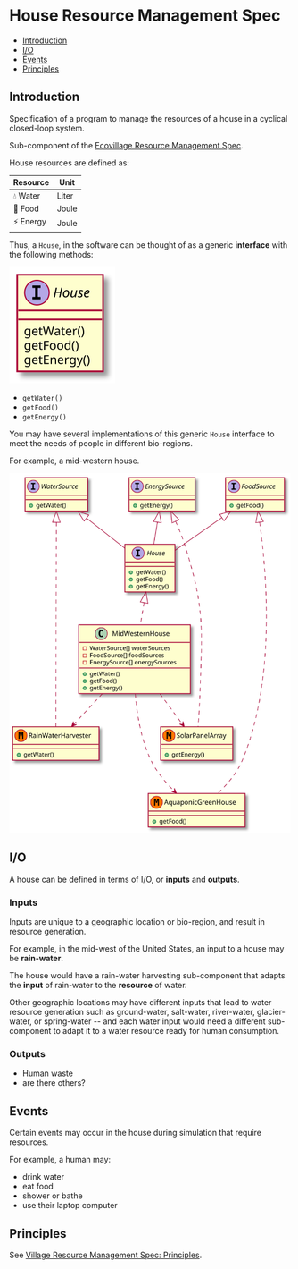 # House Resource Management Spec

* [Introduction](#introduction)
* [I/O](#i-o)
* [Events](#events)
* [Principles](#principles)

## Introduction
Specification of a program to manage the resources of a house in a cyclical closed-loop system.

Sub-component of the [Ecovillage Resource Management Spec](./README.md).

House resources are defined as:

|Resource|Unit|
|--------|----|
|💧 Water|Liter|
|🌱 Food|Joule|
|⚡ Energy|Joule|

Thus, a `House`, in the software can be thought of as a generic **interface** with the following methods:

![House Interface](./out/house-interface/house-interface.svg)

* `getWater()`
* `getFood()`
* `getEnergy()`

You may have several implementations of this generic `House` interface to meet the needs of people in different bio-regions.

For example, a mid-western house.

![Mid-western House Implementation](./out/mid-western-house-implementation/mid-western-house-implementation.svg)

## I/O
A house can be defined in terms of I/O, or **inputs** and **outputs**.

### Inputs
Inputs are unique to a geographic location or bio-region, and result in resource generation.

For example, in the mid-west of the United States, an input to a house may be **rain-water**.

The house would have a rain-water harvesting sub-component that adapts the **input** of rain-water to the **resource** of water.

Other geographic locations may have different inputs that lead to water resource generation such as ground-water, salt-water, river-water, glacier-water, or spring-water -- and each water input would need a different sub-component to adapt it to a water resource ready for human consumption.

### Outputs
* Human waste
* are there others?

## Events
Certain events may occur in the house during simulation that require resources.

For example, a human may:

* drink water
* eat food
* shower or bathe
* use their laptop computer

## Principles
See [Village Resource Management Spec: Principles](./README.md#Principles).
